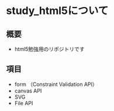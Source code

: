 # study_html5について
## 概要
- html5勉強用のリポジトリです

## 項目
- form （Constraint Validation API）
- canvas API
- SVG
- File API